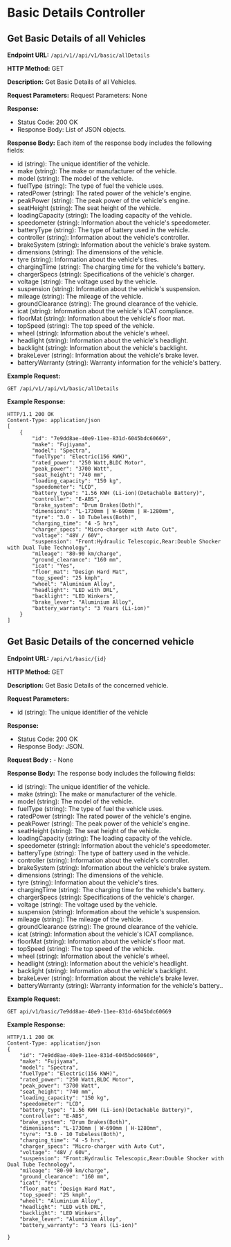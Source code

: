 # Basic Details Controller

## Get Basic Details of all Vehicles

**Endpoint URL:** `/api/v1//api/v1/basic/allDetails`

**HTTP Method:** GET

**Description:** Get Basic Details of all Vehicles.

**Request Parameters:**
Request Parameters: None

**Response:**

- Status Code: 200 OK
- Response Body: List of JSON objects.

**Response Body:**
Each item of the response body includes the following fields:
- id (string): The unique identifier of the vehicle.
- make (string): The make or manufacturer of the vehicle.
- model (string): The model of the vehicle.
- fuelType (string): The type of fuel the vehicle uses.
- ratedPower (string): The rated power of the vehicle's engine.
- peakPower (string): The peak power of the vehicle's engine.
- seatHeight (string): The seat height of the vehicle.
- loadingCapacity (string): The loading capacity of the vehicle.
- speedometer (string): Information about the vehicle's speedometer.
- batteryType (string): The type of battery used in the vehicle.
- controller (string): Information about the vehicle's controller.
- brakeSystem (string): Information about the vehicle's brake system.
- dimensions (string): The dimensions of the vehicle.
- tyre (string): Information about the vehicle's tires.
- chargingTime (string): The charging time for the vehicle's battery.
- chargerSpecs (string): Specifications of the vehicle's charger.
- voltage (string): The voltage used by the vehicle.
- suspension (string): Information about the vehicle's suspension.
- mileage (string): The mileage of the vehicle.
- groundClearance (string): The ground clearance of the vehicle.
- icat (string): Information about the vehicle's ICAT compliance.
- floorMat (string): Information about the vehicle's floor mat.
- topSpeed (string): The top speed of the vehicle.
- wheel (string): Information about the vehicle's wheel.
- headlight (string): Information about the vehicle's headlight.
- backlight (string): Information about the vehicle's backlight.
- brakeLever (string): Information about the vehicle's brake lever.
- batteryWarranty (string): Warranty information for the vehicle's battery.

**Example Request:**

```http
GET /api/v1//api/v1/basic/allDetails
```

**Example Response:**

```http
HTTP/1.1 200 OK
Content-Type: application/json
[
    {
        "id": "7e9dd8ae-40e9-11ee-831d-6045bdc60669",
        "make": "Fujiyama",
        "model": "Spectra",
        "fuelType": "Electric(156 KWH)",
        "rated_power": "250 Watt,BLDC Motor",
        "peak_power": "3700 Watt",
        "seat_height": "740 mm",
        "loading_capacity": "150 kg",
        "speedometer": "LCD",
        "battery_type": "1.56 KWH (Li-ion)(Detachable Battery)",
        "controller": "E-ABS",
        "brake_system": "Drum Brakes(Both)",
        "dimensions": "L-1730mm | W-690mm | H-1280mm",
        "tyre": "3.0 - 10 Tubeless(Both)",
        "charging_time": "4 -5 hrs",
        "charger_specs": "Micro-charger with Auto Cut",
        "voltage": "48V / 60V",
        "suspension": "Front:Hydraulic Telescopic,Rear:Double Shocker with Dual Tube Technology",
        "mileage": "80-90 km/charge",
        "ground_clearance": "160 mm",
        "icat": "Yes",
        "floor_mat": "Design Hard Mat",
        "top_speed": "25 kmph",
        "wheel": "Aluminium Alloy",
        "headlight": "LED with DRL",
        "backlight": "LED Winkers",
        "brake_lever": "Aluminium Alloy",
        "battery_warranty": "3 Years (Li-ion)"
    }
]
```

## Get Basic Details of the concerned vehicle

**Endpoint URL:** `/api/v1/basic/{id}`

**HTTP Method:** GET

**Description:** Get Basic Details of the concerned vehicle.

**Request Parameters:**

- id (string): The unique identifier of the vehicle

**Response:**

- Status Code: 200 OK
- Response Body: JSON.

**Request Body :** - None

**Response Body:**
The response body includes the following fields:
- id (string): The unique identifier of the vehicle.
- make (string): The make or manufacturer of the vehicle.
- model (string): The model of the vehicle.
- fuelType (string): The type of fuel the vehicle uses.
- ratedPower (string): The rated power of the vehicle's engine.
- peakPower (string): The peak power of the vehicle's engine.
- seatHeight (string): The seat height of the vehicle.
- loadingCapacity (string): The loading capacity of the vehicle.
- speedometer (string): Information about the vehicle's speedometer.
- batteryType (string): The type of battery used in the vehicle.
- controller (string): Information about the vehicle's controller.
- brakeSystem (string): Information about the vehicle's brake system.
- dimensions (string): The dimensions of the vehicle.
- tyre (string): Information about the vehicle's tires.
- chargingTime (string): The charging time for the vehicle's battery.
- chargerSpecs (string): Specifications of the vehicle's charger.
- voltage (string): The voltage used by the vehicle.
- suspension (string): Information about the vehicle's suspension.
- mileage (string): The mileage of the vehicle.
- groundClearance (string): The ground clearance of the vehicle.
- icat (string): Information about the vehicle's ICAT compliance.
- floorMat (string): Information about the vehicle's floor mat.
- topSpeed (string): The top speed of the vehicle.
- wheel (string): Information about the vehicle's wheel.
- headlight (string): Information about the vehicle's headlight.
- backlight (string): Information about the vehicle's backlight.
- brakeLever (string): Information about the vehicle's brake lever.
- batteryWarranty (string): Warranty information for the vehicle's battery..

**Example Request:**

```http
GET api/v1/basic/7e9dd8ae-40e9-11ee-831d-6045bdc60669
```

**Example Response:**

```http
HTTP/1.1 200 OK
Content-Type: application/json
{
    "id": "7e9dd8ae-40e9-11ee-831d-6045bdc60669",
    "make": "Fujiyama",
    "model": "Spectra",
    "fuelType": "Electric(156 KWH)",
    "rated_power": "250 Watt,BLDC Motor",
    "peak_power": "3700 Watt",
    "seat_height": "740 mm",
    "loading_capacity": "150 kg",
    "speedometer": "LCD",
    "battery_type": "1.56 KWH (Li-ion)(Detachable Battery)",
    "controller": "E-ABS",
    "brake_system": "Drum Brakes(Both)",
    "dimensions": "L-1730mm | W-690mm | H-1280mm",
    "tyre": "3.0 - 10 Tubeless(Both)",
    "charging_time": "4 -5 hrs",
    "charger_specs": "Micro-charger with Auto Cut",
    "voltage": "48V / 60V",
    "suspension": "Front:Hydraulic Telescopic,Rear:Double Shocker with Dual Tube Technology",
    "mileage": "80-90 km/charge",
    "ground_clearance": "160 mm",
    "icat": "Yes",
    "floor_mat": "Design Hard Mat",
    "top_speed": "25 kmph",
    "wheel": "Aluminium Alloy",
    "headlight": "LED with DRL",
    "backlight": "LED Winkers",
    "brake_lever": "Aluminium Alloy",
    "battery_warranty": "3 Years (Li-ion)"

}
```

<br>
